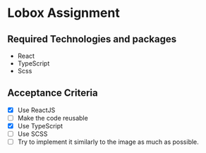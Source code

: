 # Lobox Assignment

## Required Technologies and packages

- React
- TypeScript
- Scss

## Acceptance Criteria

- [x] Use ReactJS
- [ ] Make the code reusable
- [x] Use TypeScript
- [ ] Use SCSS
- [ ] Try to implement it similarly to the image as much as possible.